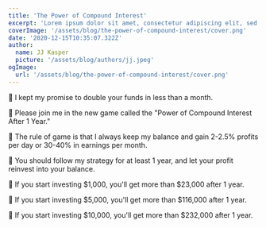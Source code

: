 ```yaml
---
title: 'The Power of Compound Interest'
excerpt: 'Lorem ipsum dolor sit amet, consectetur adipiscing elit, sed do eiusmod tempor incididunt ut labore et dolore magna aliqua. Praesent elementum facilisis leo vel fringilla est ullamcorper eget. At imperdiet dui accumsan sit amet nulla facilities morbi tempus.'
coverImage: '/assets/blog/the-power-of-compound-interest/cover.png'
date: '2020-12-15T10:35:07.322Z'
author:
  name: JJ Kasper
  picture: '/assets/blog/authors/jj.jpeg'
ogImage:
  url: '/assets/blog/the-power-of-compound-interest/cover.png'
---
```


💎 I kept my promise to double your funds in less than a month.

💎 Please join me in the new game called the "Power of Compound Interest After 1 Year."

💎 The rule of game is that I always keep my balance and gain 2-2.5% profits per day or 30-40% in earnings per month.

💎 You should follow my strategy for at least 1 year, and let your profit reinvest into your balance.

💎 If you start investing $1,000, you'll get more than $23,000 after 1 year.

💎 If you start investing $5,000, you'll get more than $116,000 after 1 year.

💎 If you start investing $10,000, you'll get more than $232,000 after 1 year.
